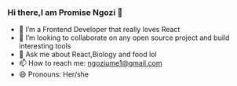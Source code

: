 ### Hi there,I am Promise Ngozi 👋



- 🔭 I’m a Frontend Developer that really loves React
- 👯 I’m looking to collaborate on any open source project and build interesting tools
- 💬 Ask me about React,Biology and food lol
- 📫 How to reach me: ngoziume1@gmail.com
- 😄 Pronouns: Her/she

